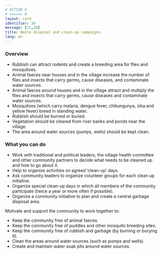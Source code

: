 ```yaml
---
# ACTION #
# ====== #
layout: card
identifier: 38
message: [11,20]
title: Waste disposal and clean-up campaigns
lang: en
---
```


### Overview

- Rubbish can attract rodents and create a breeding area for flies and mosquitoes.
- Animal faeces near houses and in the village increase the number of flies and insects that carry germs, cause diseases, and contaminate water sources.
- Animal faeces around houses and in the village attract and multiply the flies and insects that carry germs, cause diseases and contaminate water sources.
- Mosquitoes (which carry malaria, dengue fever, chikungunya, zika and yellow fever) breed in standing water. 
- Rubbish should be burned or buried. 
- Vegetation should be cleared from river banks and ponds near the village. 
- The area around water sources (pumps, wells) should be kept clean.

### What you can do

- Work with traditional and political leaders, the village health committee and other community partners to decide what needs to be cleaned up and how to go about it. 
-	Help to organize activities on agreed ‘clean-up’ days.
-	Ask community leaders to organize volunteer groups for each clean up initiative. 
-	Organize special clean-up days in which all members of the community participate (twice a year or more often if possible). 
-	Organize a community initiative to plan and create a central garbage disposal area. 

Motivate and support the community to work together to: 
-	Keep the community free of animal faeces. 
-	Keep the community free of puddles and other mosquito breeding sites.
- Keep the community free of rubbish and garbage (by burning or burying it). 
- Clean the areas around water sources (such as pumps and wells). 
- Create and maintain water soak pits around water sources. 
